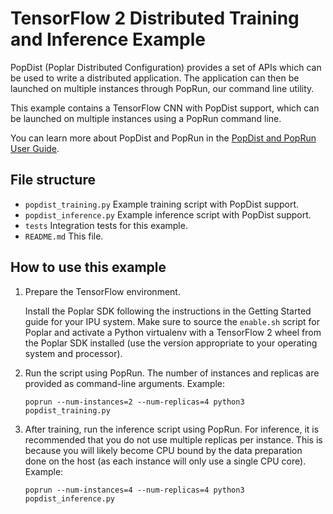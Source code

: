 <!-- Copyright (c) 2021 Graphcore Ltd. All rights reserved. -->
# TensorFlow 2 Distributed Training and Inference Example

PopDist (Poplar Distributed Configuration) provides a set of APIs which can be used to
write a distributed application. The application can then be launched on multiple instances
through PopRun, our command line utility.

This example contains a TensorFlow CNN with PopDist support, which can be launched on
multiple instances using a PopRun command line.

You can learn more about PopDist and PopRun in the
[PopDist and PopRun User Guide](https://docs.graphcore.ai/projects/poprun-user-guide/en/3.1.0/index.html).

## File structure

* `popdist_training.py` Example training script with PopDist support.
* `popdist_inference.py` Example inference script with PopDist support.
* `tests` Integration tests for this example.
* `README.md` This file.

## How to use this example

1) Prepare the TensorFlow environment.

   Install the Poplar SDK following the instructions in the Getting Started
   guide for your IPU system. Make sure to source the `enable.sh` script for
   Poplar and activate a Python virtualenv with a TensorFlow 2 wheel from
   the Poplar SDK installed (use the version appropriate to your operating
   system and processor).

2) Run the script using PopRun. The number of instances and replicas are
   provided as command-line arguments. Example:

   ```
   poprun --num-instances=2 --num-replicas=4 python3 popdist_training.py
   ```

3) After training, run the inference script using PopRun. For inference, it is
   recommended that you do not use multiple replicas per instance. This is
   because you will likely become CPU bound by the data preparation done on the
   host (as each instance will only use a single CPU core). Example:

   ```
   poprun --num-instances=4 --num-replicas=4 python3 popdist_inference.py
   ```
